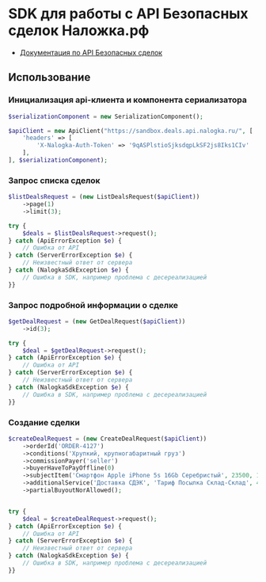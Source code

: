 # SDK для работы с API Безопасных сделок Наложка.рф

- [Документация по API Безопасных сделок](https://api.nalogka.ru/deals.html)

## Использование

### Инициализация api-клиента и компонента сериализатора

```php
$serializationComponent = new SerializationComponent();

$apiClient = new ApiClient("https://sandbox.deals.api.nalogka.ru/", [
    'headers' => [
        'X-Nalogka-Auth-Token' => '9qASPlstioSjksdqpLkSF2js8Iks1CIv'
    ],
], $serializationComponent);
```

### Запрос списка сделок

```php
$listDealsRequest = (new ListDealsRequest($apiClient))
    ->page(1)
    ->limit(3);

try {
    $deals = $listDealsRequest->request();
} catch (ApiErrorException $e) {
    // Ошибка от API
} catch (ServerErrorException $e) {
    // Неизвестный ответ от сервера
} catch (NalogkaSdkException $e) {
    // Ошибка в SDK, например проблема с десереализацией
}}
```

### Запрос подробной информации о сделке

```php
$getDealRequest = (new GetDealRequest($apiClient))
    ->id(3);

try {
    $deal = $getDealRequest->request();
} catch (ApiErrorException $e) {
    // Ошибка от API
} catch (ServerErrorException $e) {
    // Неизвестный ответ от сервера
} catch (NalogkaSdkException $e) {
    // Ошибка в SDK, например проблема с десереализацией
}}
```

### Создание сделки

```php
$createDealRequest = (new CreateDealRequest($apiClient))
    ->orderId('ORDER-4127')
    ->conditions('Хрупкий, крупногабаритный груз')
    ->commissionPayer('seller')
    ->buyerHaveToPayOffline(0)
    ->subjectItem('Смартфон Apple iPhone 5s 16Gb Серебристый', 23500, 1, "test", "test")
    ->additionalService('Доставка СДЭК', 'Тариф Посылка Склад-Склад', 450, 400, 'seller', 'seller')
    ->partialBuyoutNorAllowed();


try {
    $deal = $createDealRequest->request();
} catch (ApiErrorException $e) {
    // Ошибка от API
} catch (ServerErrorException $e) {
    // Неизвестный ответ от сервера
} catch (NalogkaSdkException $e) {
    // Ошибка в SDK, например проблема с десереализацией
}}
```
